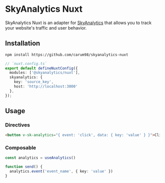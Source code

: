 # SkyAnalytics Nuxt
SkyAnalytics Nuxt is an adapter for [SkyAnalytics](https://github.com/carum98/skyanalytics) that allows you to track your website's traffic and user behavior.

## Installation
```bash
npm install https://github.com/carum98/skyanalytics-nuxt
```

```typescript
// `nuxt.config.ts`
export default defineNuxtConfig({
  modules: ['@skyanalytics/nuxt'],
  skyanalytics: {
    key: 'source_key',
    host: 'http://localhost:3000'
  },
});
```

## Usage

### Directives
```html
<button v-sk-analytics="{ event: 'click', data: { key: 'value' } }">Click me</button>
```

### Composable
```typescript
const analytics = useAnalytics()

function send() {
  analytics.event('event_name', { key: 'value' })
}
```
